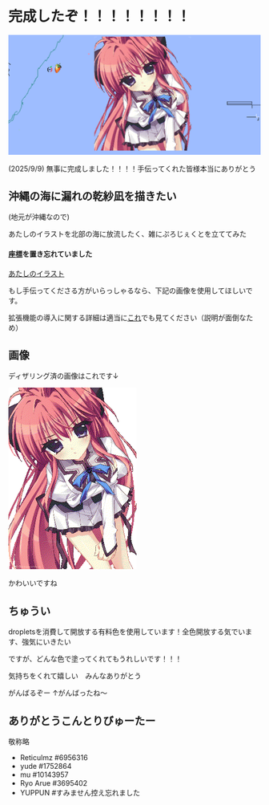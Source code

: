 # 完成したぞ！！！！！！！！

![あたしのwplaceのイラスト](assets/wplace_2025-09-09_13-47-24.png)

(2025/9/9) 無事に完成しました！！！！手伝ってくれた皆様本当にありがとう


## 沖縄の海に漏れの乾紗凪を描きたい

(地元が沖縄なので)

あたしのイラストを北部の海に放流したく、雑にぷろじぇくとを立ててみた

#### [座標](https://wplace.live/?lat=26.79277188082751&lng=127.95196255927732&zoom=15)を置き忘れていました

[あたしのイラスト](https://x.com/shiromamashiro/status/1901096078050467893)

もし手伝ってくださる方がいらっしゃるなら、下記の画像を使用してほしいです。

拡張機能の導入に関する詳細は適当に[これ](https://github.com/Reticulmz/wplace)でも見てください（説明が面倒なため）


## 画像

ディザリング済の画像はこれです↓

![乾紗凪の画像](assets/converted_inui_sana_a2.png)

かわいいですね


## ちゅうい

dropletsを消費して開放する有料色を使用しています！全色開放する気でいます、強気にいきたい

ですが、どんな色で塗ってくれてもうれしいです！！！

気持ちをくれて嬉しい　みんなありがとう


がんばるぞー
↑がんばったね～


## ありがとうこんとりびゅーたー

敬称略

- Reticulmz #6956316
- yude #1752864
- mu #10143957
- Ryo Arue #3695402
- YUPPUN #すみません控え忘れました
